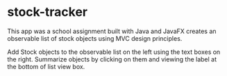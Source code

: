 # stock-tracker

This app was a school assignment built with Java and JavaFX creates an observable list of stock objects using MVC design principles.

Add Stock objects to the observable list on the left using the text boxes on the right. Summarize objects by clicking on them and viewing the label at the bottom of list view box.

